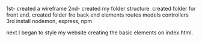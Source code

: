 1st- created a wireframe
2nd- created my folder structure.
    created folder for front end.
    created folder fro back end elements
        routes
        models
        controllers
3rd install nodemon, express, npm

next I began to style my website creating the basic elements on index.html.